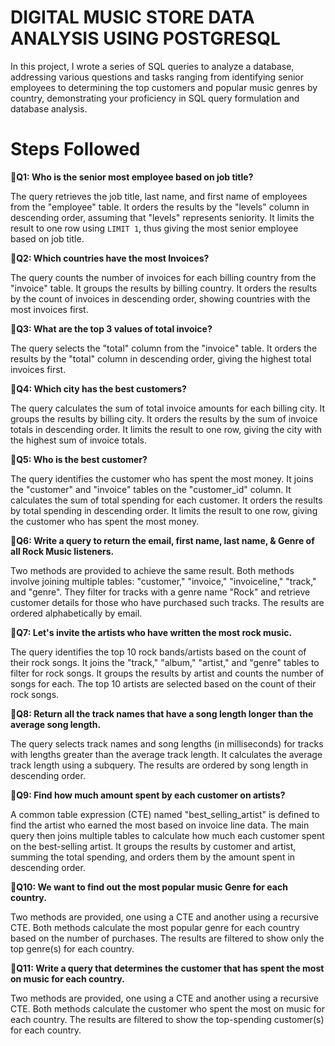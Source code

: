 # DIGITAL MUSIC STORE DATA ANALYSIS USING POSTGRESQL

In this project, I wrote a series of SQL queries to analyze a database, addressing various questions and tasks ranging from identifying senior employees to determining the top customers and popular music genres by country, demonstrating your proficiency in SQL query formulation and database analysis.

# Steps Followed

🔸**Q1: Who is the senior most employee based on job title?** 

The query retrieves the job title, last name, and first name of employees from the "employee" table. It orders the results by the "levels" column in descending order, assuming that "levels" represents seniority. It limits the result to one row using `LIMIT 1`, thus giving the most senior employee based on job title.

🔸**Q2: Which countries have the most Invoices?**

The query counts the number of invoices for each billing country from the "invoice" table. It groups the results by billing country. It orders the results by the count of invoices in descending order, showing countries with the most invoices first.

🔸**Q3: What are the top 3 values of total invoice?**

The query selects the "total" column from the "invoice" table. It orders the results by the "total" column in descending order, giving the highest total invoices first.

🔸**Q4: Which city has the best customers?**

The query calculates the sum of total invoice amounts for each billing city. It groups the results by billing city. It orders the results by the sum of invoice totals in descending order. It limits the result to one row, giving the city with the highest sum of invoice totals.

🔸**Q5: Who is the best customer?**

The query identifies the customer who has spent the most money. It joins the "customer" and "invoice" tables on the "customer_id" column. It calculates the sum of total spending for each customer. It orders the results by total spending in descending order. It limits the result to one row, giving the customer who has spent the most money.

🔸**Q6: Write a query to return the email, first name, last name, & Genre of all Rock Music listeners.**

Two methods are provided to achieve the same result. Both methods involve joining multiple tables: "customer," "invoice," "invoiceline," "track," and "genre". They filter for tracks with a genre name "Rock" and retrieve customer details for those who have purchased such tracks. The results are ordered alphabetically by email.

🔸**Q7: Let's invite the artists who have written the most rock music.**

The query identifies the top 10 rock bands/artists based on the count of their rock songs. It joins the "track," "album," "artist," and "genre" tables to filter for rock songs. It groups the results by artist and counts the number of songs for each. The top 10 artists are selected based on the count of their rock songs.

🔸**Q8: Return all the track names that have a song length longer than the average song length.**

The query selects track names and song lengths (in milliseconds) for tracks with lengths greater than the average track length. It calculates the average track length using a subquery. The results are ordered by song length in descending order.

🔸**Q9: Find how much amount spent by each customer on artists?**

A common table expression (CTE) named "best_selling_artist" is defined to find the artist who earned the most based on invoice line data. The main query then joins multiple tables to calculate how much each customer spent on the best-selling artist. It groups the results by customer and artist, summing the total spending, and orders them by the amount spent in descending order.

🔸**Q10: We want to find out the most popular music Genre for each country.**

Two methods are provided, one using a CTE and another using a recursive CTE. Both methods calculate the most popular genre for each country based on the number of purchases. The results are filtered to show only the top genre(s) for each country.

🔸**Q11: Write a query that determines the customer that has spent the most on music for each country.**

Two methods are provided, one using a CTE and another using a recursive CTE. Both methods calculate the customer who spent the most on music for each country. The results are filtered to show the top-spending customer(s) for each country.

